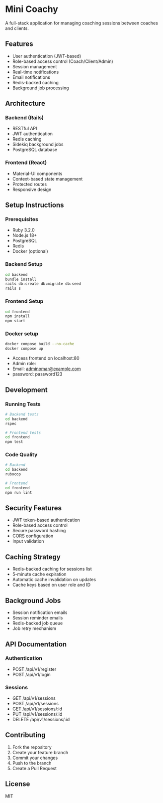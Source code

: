 # Mini Coachy

A full-stack application for managing coaching sessions between coaches and clients.

## Features

- User authentication (JWT-based)
- Role-based access control (Coach/Client/Admin)
- Session management
- Real-time notifications
- Email notifications
- Redis-backed caching
- Background job processing

## Architecture

### Backend (Rails)
- RESTful API
- JWT authentication
- Redis caching
- Sidekiq background jobs
- PostgreSQL database

### Frontend (React)
- Material-UI components
- Context-based state management
- Protected routes
- Responsive design

## Setup Instructions

### Prerequisites
- Ruby 3.2.0
- Node.js 18+
- PostgreSQL
- Redis
- Docker (optional)

### Backend Setup
```bash
cd backend
bundle install
rails db:create db:migrate db:seed
rails s
```

### Frontend Setup
```bash
cd frontend
npm install
npm start
```

### Docker setup
```bash
docker compose build --no-cache
docker compose up
```
- Access frontend on localhost:80
- Admin role:
- Email: adminomar@example.com
- password: password123

## Development

### Running Tests
```bash
# Backend tests
cd backend
rspec

# Frontend tests
cd frontend
npm test
```

### Code Quality
```bash
# Backend
cd backend
rubocop

# Frontend
cd frontend
npm run lint
```

## Security Features

- JWT token-based authentication
- Role-based access control
- Secure password hashing
- CORS configuration
- Input validation

## Caching Strategy

- Redis-backed caching for sessions list
- 5-minute cache expiration
- Automatic cache invalidation on updates
- Cache keys based on user role and ID

## Background Jobs

- Session notification emails
- Session reminder emails
- Redis-backed job queue
- Job retry mechanism

## API Documentation

### Authentication
- POST /api/v1/register
- POST /api/v1/login

### Sessions
- GET /api/v1/sessions
- POST /api/v1/sessions
- GET /api/v1/sessions/:id
- PUT /api/v1/sessions/:id
- DELETE /api/v1/sessions/:id

## Contributing

1. Fork the repository
2. Create your feature branch
3. Commit your changes
4. Push to the branch
5. Create a Pull Request

## License

MIT 
